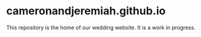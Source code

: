 # cameronandjeremiah.github.io

This repository is the home of our wedding website. It is a work in progress.